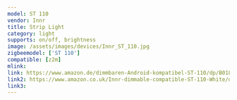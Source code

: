 ```yaml
---
model: ST 110
vendor: Innr
title: Strip Light
category: light
supports: on/off, brightness
image: /assets/images/devices/Innr_ST_110.jpg
zigbeemodel: ['ST 110']
compatible: [z2m]
mlink: 
link: https://www.amazon.de/dimmbaren-Android-kompatibel-ST-110/dp/B018SBYIS2
link2: https://www.amazon.co.uk/Innr-dimmable-compatible-ST-110-White/dp/B018SBYIS2
link3: 
---
```

